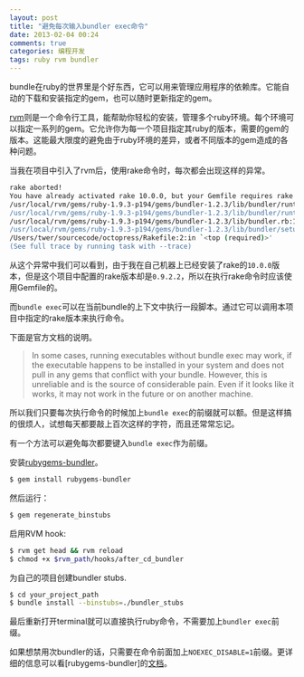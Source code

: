 ```yaml
---
layout: post
title: "避免每次输入bundler exec命令"
date: 2013-02-04 00:24
comments: true
categories: 编程开发
tags: ruby rvm bundler
---
```


bundle在ruby的世界里是个好东西，它可以用来管理应用程序的依赖库。它能自动的下载和安装指定的gem，也可以随时更新指定的gem。

[rvm](https://rvm.io/)则是一个命令行工具，能帮助你轻松的安装，管理多个ruby环境。每个环境可以指定一系列的gem。它允许你为每一个项目指定其ruby的版本，需要的gem的版本。这能最大限度的避免由于ruby环境的差异，或者不同版本的gem造成的各种问题。

当我在项目中引入了rvm后，使用rake命令时，每次都会出现这样的异常。

```bash
rake aborted!
You have already activated rake 10.0.0, but your Gemfile requires rake 0.9.2.2. Using bundle exec may solve this.
/usr/local/rvm/gems/ruby-1.9.3-p194/gems/bundler-1.2.3/lib/bundler/runtime.rb:31:in `block in setup'
/usr/local/rvm/gems/ruby-1.9.3-p194/gems/bundler-1.2.3/lib/bundler/runtime.rb:17:in `setup'
/usr/local/rvm/gems/ruby-1.9.3-p194/gems/bundler-1.2.3/lib/bundler.rb:116:in `setup'
/usr/local/rvm/gems/ruby-1.9.3-p194/gems/bundler-1.2.3/lib/bundler/setup.rb:7:in `<top (required)>'
/Users/twer/sourcecode/octopress/Rakefile:2:in `<top (required)>'
(See full trace by running task with --trace)
```

从这个异常中我们可以看到，由于我在自己机器上已经安装了rake的`10.0.0`版本，但是这个项目中配置的rake版本却是`0.9.2.2`，所以在执行rake命令时应该使用Gemfile的。

而`bundle exec`可以在当前bundle的上下文中执行一段脚本。通过它可以调用本项目中指定的rake版本来执行命令。

下面是官方文档的说明。

>In some cases, running executables without bundle exec may work, if the executable happens to be installed in your system and does not pull in any gems that conflict with your bundle. However, this is unreliable and is the source of considerable pain. Even if it looks like it works, it may not work in the future or on another machine.

所以我们只要每次执行命令的时候加上`bundle exec`的前缀就可以额。但是这样搞的很烦人，试想每天都要敲上百次这样的字符，而且还常常忘记。

有一个方法可以避免每次都要键入`bundle exec`作为前缀。

安装[rubygems-bundler](https://github.com/mpapis/rubygems-bundler)。
```bash
$ gem install rubygems-bundler
```
然后运行：
```bash
$ gem regenerate_binstubs
```

启用RVM hook:
```bash
$ rvm get head && rvm reload
$ chmod +x $rvm_path/hooks/after_cd_bundler
```
为自己的项目创建bundler stubs.
```bash
$ cd your_project_path
$ bundle install --binstubs=./bundler_stubs
```

最后重新打开terminal就可以直接执行ruby命令，不需要加上`bundler exec`前缀。

如果想禁用次bundler的话，只需要在命令前面加上`NOEXEC_DISABLE=1`前缀。更详细的信息可以看[rubygems-bundler]的[文档](https://github.com/mpapis/rubygems-bundler)。



